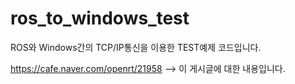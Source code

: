 # ros_to_windows_test
ROS와 Windows간의 TCP/IP통신을 이용한 TEST예제 코드입니다.

https://cafe.naver.com/openrt/21958 --> 이 게시글에 대한 내용입니다.
